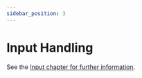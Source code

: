 ```yaml
---
sidebar_position: 3
---
```


Input Handling
======================

See the [Input chapter for further information](../general-concepts/input.md).